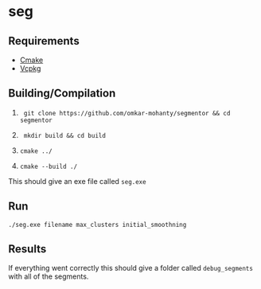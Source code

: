 # seg

## Requirements
- [Cmake](https://cmake.org/)
- [Vcpkg](https://learn.microsoft.com/en-us/vcpkg/)

## Building/Compilation
1. ```
	git clone https://github.com/omkar-mohanty/segmentor && cd segmentor 
	```
2. ``` mkdir build && cd build```

3. ``` cmake ../ ```

4. ``` cmake --build ./ ```

This should give an exe file called ``` seg.exe ```

## Run
``` ./seg.exe filename max_clusters initial_smoothning ```

## Results
If everything went correctly this should give a folder called ```debug_segments``` with all of the segments.
